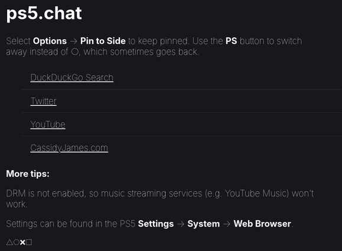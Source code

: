 # ps5.chat

Select **Options** →  **Pin to Side** to keep pinned. Use the **PS** button to switch away instead of ○, which sometimes goes back.

- [DuckDuckGo Search](https://duckduckgo.com/?kae=d&kt=n&ks=t&k7=17181d&ko=s&ka=n&k18=1&t=elementary)
- [Twitter](https://twitter.com)
- [YouTube](https://youtube.com)
- [CassidyJames.com](https://cassidyjames.com)

**More tips:**

DRM is not enabled, so music streaming services (e.g. YouTube Music) won't work.

Settings can be found in the PS5 **Settings** → **System** → **Web Browser**.

<small>△○❌□</small>

<style>
:root {
  --bg: #17181d;
  --fg: white;
  --faint: rgba(255, 255, 255, 0.1);
  --font-size: 24px;
}

:root,
html,
body {
  background-color: var(--bg);
  color: var(--fg);
  font-size: var(--font-size);
  font-weight: 100;
}

.markdown-body h1 {
  border-bottom-color: var(--faint);
}

.markdown-body ul {
  margin: 3em auto;
  padding: 0;
}

li {
  list-style: none;
}

p {
  font-size: var(--font-size);
}

a {
  border: 1px solid transparent;
  border-bottom-color: var(--faint);
  color: inherit;
  display: inline-block;
  font-size: var(--font-size);
  padding: 0.67em 1em;
  transition: all 150ms ease;
  width: 100%;
}

li:last-child a {
  border-bottom-color: transparent;
}

li:last-child a:hover {
  border-bottom-color: var(--fg);
}

a:hover {
  background: var(--faint);
  border-radius: 0.125em;
  border-color: var(--fg);
  text-decoration: none;
}
</style>
